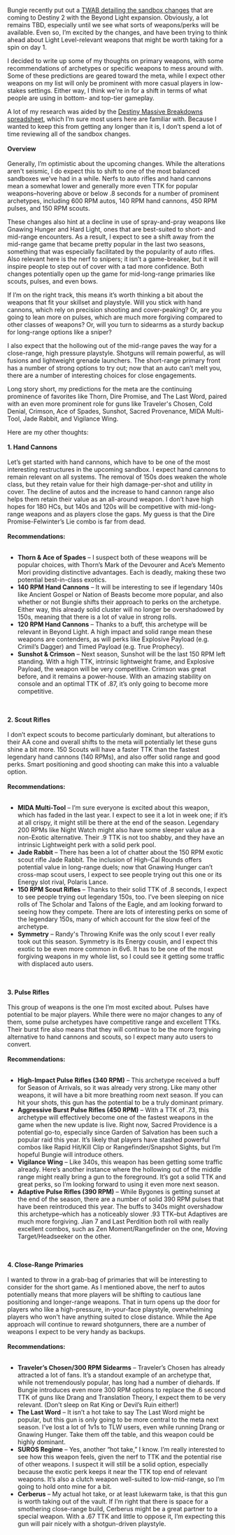 Bungie recently put out a <a href="https://www.bungie.net/en/News/Article/49676" target="_blank">TWAB detailing the sandbox changes</a> that are coming to Destiny 2 with the Beyond Light expansion. Obviously, a lot remains TBD, especially until we see what sorts of weapons/perks will be available. Even so, I’m excited by the changes, and have been trying to think ahead about Light Level-relevant weapons that might be worth taking for a spin on day 1.

I decided to write up some of my thoughts on primary weapons, with some recommendations of archetypes or specific weapons to mess around with. Some of these predictions are geared toward the meta, while I expect other weapons on my list will only be prominent with more casual players in low-stakes settings. Either way, I think we're in for a shift in terms of what people are using in bottom- and top-tier gameplay.

A lot of my research was aided by the <a href="https://www.destinymassivebreakdowns.com/blog/2017/9/21/destiny-2-massive-breakdown-weapon-stats-spreadsheet" target="_blank">Destiny Massive Breakdowns spreadsheet</a>, which I’m sure most users here are familiar with. Because I wanted to keep this from getting any longer than it is, I don’t spend a lot of time reviewing all of the sandbox changes.
<br>
<br>
<b>Overview</b>
<br>
<br>
Generally, I’m optimistic about the upcoming changes. While the alterations aren't seismic, I do expect this to shift to one of the most balanced sandboxes we’ve had in a while. Nerfs to auto rifles and hand cannons mean a somewhat lower and generally more even TTK for popular weapons–hovering above or below .8 seconds for a number of prominent archetypes, including 600 RPM autos, 140 RPM hand cannons, 450 RPM pulses, and 150 RPM scouts.

These changes also hint at a decline in use of spray-and-pray weapons like Gnawing Hunger and Hard Light, ones that are best-suited to short- and mid-range encounters. As a result, I expect to see a shift away from the mid-range game that became pretty popular in the last two seasons, something that was especially facilitated by the popularity of auto rifles. Also relevant here is the nerf to snipers; it isn’t a game-breaker, but it will inspire people to step out of cover with a tad more confidence. Both changes potentially open up the game for mid-long-range primaries like scouts, pulses, and even bows.

If I’m on the right track, this means it’s worth thinking a bit about the weapons that fit your skillset and playstyle. Will you stick with hand cannons, which rely on precision shooting and cover-peaking? Or, are you going to lean more on pulses, which are much more forgiving compared to other classes of weapons? Or, will you turn to sidearms as a sturdy backup for long-range options like a sniper?

I also expect that the hollowing out of the mid-range paves the way for a close-range, high pressure playstyle. Shotguns will remain powerful, as will fusions and lightweight grenade launchers. The short-range primary front has a number of strong options to try out; now that an auto can’t melt you, there are a number of interesting choices for close engagements.

Long story short, my predictions for the meta are the continuing prominence of favorites like Thorn, Dire Promise, and The Last Word, paired with an even more prominent role for guns like Traveler's Chosen, Cold Denial, Crimson, Ace of Spades, Sunshot, Sacred Provenance, MIDA Multi-Tool, Jade Rabbit, and Vigilance Wing.

Here are my other thoughts:
<br>
<br>
<b>1. Hand Cannons</b>
<br>
<br>
Let’s get started with hand cannons, which have to be one of the most interesting restructures in the upcoming sandbox. I expect hand cannons to remain relevant on all systems. The removal of 150s does weaken the whole class, but they retain value for their high damage-per-shot and utility in cover. The decline of autos and the increase to hand cannon range also helps them retain their value as an all-around weapon. I don’t have high hopes for 180 HCs, but 140s and 120s will be competitive with mid-long-range weapons and as players close the gaps. My guess is that the Dire Promise-Felwinter’s Lie combo is far from dead.
<br>
<br>
<b>Recommendations:</b>
<br>
<br>
<ul>
<li><b>Thorn & Ace of Spades</b> – I suspect both of these weapons will be popular choices, with Thorn’s Mark of the Devourer and Ace’s Memento Mori providing distinctive advantages. Each is deadly, making these two potential best-in-class exotics.</li>
<li><b>140 RPM Hand Cannons</b> – It will be interesting to see if legendary 140s like Ancient Gospel or Nation of Beasts become more popular, and also whether or not Bungie shifts their approach to perks on the archetype. Either way, this already solid cluster will no longer be overshadowed by 150s, meaning that there is a lot of value in strong rolls.</li>
<li><b>120 RPM Hand Cannons</b> – Thanks to a buff, this archetype will be relevant in Beyond Light. A high impact and solid range mean these weapons are contenders, as will perks like Explosive Payload (e.g. Crimil’s Dagger) and Timed Payload (e.g. True Prophecy).</li>
<li><b>Sunshot & Crimson</b> – Next season, Sunshot will be the last 150 RPM left standing. With a high TTK, intrinsic lightweight frame, and Explosive Payload, the weapon will be very competitive. Crimson was great before, and it remains a power-house. With an amazing stability on console and an optimal TTK of .87, it’s only going to become more competitive.</li>
</ul>
<br>
<br>
<b>2. Scout Rifles</b>
<br>
<br>
I don’t expect scouts to become particularly dominant, but alterations to their AA cone and overall shifts to the meta will potentially let these guns shine a bit more. 150 Scouts will have a faster TTK than the fastest legendary hand cannons (140 RPMs), and also offer solid range and good perks. Smart positioning and good shooting can make this into a valuable option.
<br>
<br>
<b>Recommendations:</b>
<br>
<br>
<ul>
<li><b>MIDA Multi-Tool</b> – I’m sure everyone is excited about this weapon, which has faded in the last year. I expect to see it a lot in week one; if it’s at all crispy, it might still be there at the end of the season. Legendary 200 RPMs like Night Watch might also have some sleeper value as a non-Exotic alternative. Their .9 TTK is not too shabby, and they have an intrinsic Lightweight perk with a solid perk pool.</li>
<li><b>Jade Rabbit</b> – There has been a lot of chatter about the 150 RPM exotic scout rifle Jade Rabbit. The inclusion of High-Cal Rounds offers potential value in long-range duels; now that Gnawing Hunger can’t cross-map scout users, I expect to see people trying out this one or its Energy slot rival, Polaris Lance.</li>
<li><b>150 RPM Scout Rifles</b> – Thanks to their solid TTK of .8 seconds, I expect to see people trying out legendary 150s, too. I’ve been sleeping on nice rolls of The Scholar and Talons of the Eagle, and am looking forward to seeing how they compete. There are lots of interesting perks on some of the legendary 150s, many of which account for the slow feel of the archetype.</li>
<li><b>Symmetry</b> – Randy's Throwing Knife was the only scout I ever really took out this season. Symmetry is its Energy cousin, and I expect this exotic to be even more common in 6v6. It has to be one of the most forgiving weapons in my whole list, so I could see it getting some traffic with displaced auto users.</li>
</ul>
<br>
<br>
<b>3. Pulse Rifles</b>
<br>
<br>
This group of weapons is the one I’m most excited about. Pulses have potential to be major players. While there were no major changes to any of them, some pulse archetypes have competitive range and excellent TTKs. Their burst fire also means that they will continue to be the more forgiving alternative to hand cannons and scouts, so I expect many auto users to convert.
<br>
<br>
<b>Recommendations:</b>
<br>
<br>
<ul>
<li><b>High-Impact Pulse Rifles (340 RPM)</b> – This archetype received a buff for Season of Arrivals, so it was already very strong. Like many other weapons, it will have a bit more breathing room next season. If you can hit your shots, this gun has the potential to be a truly dominant primary.</li>
<li><b>Aggressive Burst Pulse Rifles (450 RPM)</b> – With a TTK of .73, this archetype will effectively become one of the fastest weapons in the game when the new update is live. Right now, Sacred Providence is a potential go-to, especially since Garden of Salvation has been such a popular raid this year. It’s likely that players have stashed powerful combos like Rapid Hit/Kill Clip or Rangefinder/Snapshot Sights, but I’m hopeful Bungie will introduce others.</li>
<li><b>Vigilance Wing</b> – Like 340s, this weapon has been getting some traffic already. Here’s another instance where the hollowing out of the middle range might really bring a gun to the foreground. It’s got a solid TTK and great perks, so I’m looking forward to using it even more next season.</li>
<li><b>Adaptive Pulse Rifles (390 RPM)</b> – While Bygones is getting sunset at the end of the season, there are a number of solid 390 RPM pulses that have been reintroduced this year. The buffs to 340s might overshadow this archetype–which has a noticeably slower .93 TTK–but Adaptives are much more forgiving. Jian 7 and Last Perdition both roll with really excellent combos, such as Zen Moment/Rangefinder on the one, Moving Target/Headseeker on the other.</li>
</ul>
<br>
<br>
<b>4. Close-Range Primaries</b>
<br>
<br>
I wanted to throw in a grab-bag of primaries that will be interesting to consider for the short game. As I mentioned above, the nerf to autos potentially means that more players will be shifting to cautious lane positioning and longer-range weapons. That in turn opens up the door for players who like a high-pressure, in-your-face playstyle, overwhelming players who won't have anything suited to close distance. While the Ape approach will continue to reward shotgunners, there are a number of weapons I expect to be very handy as backups.
<br>
<br>
<b>Recommendations:</b>
<br>
<br>
<ul>
<li><b>Traveler’s Chosen/300 RPM Sidearms</b> – Traveler’s Chosen has already attracted a lot of fans. It’s a standout example of an archetype that, while not tremendously popular, has long had a number of diehards. If Bungie introduces even more 300 RPM options to replace the .6 second TTK of guns like Drang and Translation Theory, I expect them to be very relevant. (Don’t sleep on Rat King or Devil’s Ruin either!)</li>
<li><b>The Last Word</b> – It isn’t a hot take to say The Last Word might be popular, but this gun is only going to be more central to the meta next season. I’ve lost a lot of 1v1s to TLW users, even while running Drang or Gnawing Hunger. Take them off the table, and this weapon could be highly dominant.</li>
<li><b>SUROS Regime</b> – Yes, another “hot take,” I know. I’m really interested to see how this weapon feels, given the nerf to TTK and the potential rise of other weapons. I suspect it will still be a solid option, especially because the exotic perk keeps it near the TTK top end of relevant weapons. It’s also a clutch weapon well-suited to low-mid-range, so I’m going to hold onto mine for a bit.</li>
<li><b>Cerberus</b> – My actual hot take, or at least lukewarm take, is that this gun is worth taking out of the vault. If I’m right that there is space for a smothering close-range build, Cerberus might be a great partner to a special weapon. With a .67 TTK and little to oppose it, I’m expecting this gun will pair nicely with a shotgun-driven playstyle.</li>
</ul>
